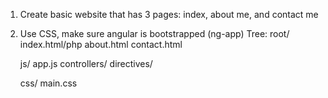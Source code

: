1. Create basic website that has 3 pages: index, about me, and contact me
2. Use CSS, make sure angular is bootstrapped (ng-app)
Tree:
root/
	index.html/php
	about.html
	contact.html

	js/
		app.js
		controllers/
		directives/
		
	css/
		main.css